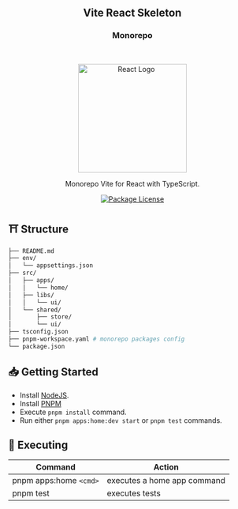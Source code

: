 <h2 align="center"><b>Vite React Skeleton</b></h2>
<h3 align="center"><b>Monorepo</b></h3>

<br />

<p align="center">
  <a href="https://reactjs.org/" target="blank"><img src="https://upload.wikimedia.org/wikipedia/commons/a/a7/React-icon.svg" width="220" alt="React Logo" /></a>
</p>

<p align="center">
  Monorepo Vite for React with TypeScript.
</p>

<p align="center">
  <a href="https://github.com/calvear93/monorepo-vite-react" target="_blank">
	<img src="https://img.shields.io/github/license/calvear93/monorepo-vite-react" alt="Package License" />
  </a>
</p>

## ⛩ **Structure**

```bash
├── README.md
├── env/
│   └── appsettings.json
├── src/
│   ├── apps/
│   │   └── home/
│   ├── libs/
│   │   └── ui/
│   └── shared/
│       ├── store/
│       └── ui/
├── tsconfig.json
├── pnpm-workspace.yaml # monorepo packages config
└── package.json
```

## 📥 **Getting Started**

-   Install [NodeJS](https://nodejs.org/es/).
-   Install [PNPM](https://pnpm.io/installation)
-   Execute `pnpm install` command.
-   Run either `pnpm apps:home:dev start` or `pnpm test` commands.

## 🧪 **Executing**

| Command                | Action                      |
| ---------------------- | --------------------------- |
| pnpm apps:home `<cmd>` | executes a home app command |
| pnpm test              | executes tests              |
